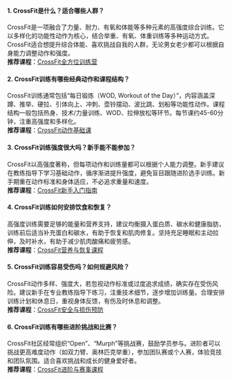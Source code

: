 #### 1. CrossFit是什么？适合哪些人群？

CrossFit是一项融合了力量、耐力、有氧和体能等多种元素的高强度综合训练。它以多样化的功能性动作为核心，结合举重、有氧、体重训练等多种运动方式。CrossFit适合想提升综合体能、喜欢挑战自我的人群，无论男女老少都可以根据自身能力调整动作和强度。  
**推荐课程**：[CrossFit全方位训练营](https://www.calorietech.com/training)

#### 2. CrossFit训练有哪些经典动作和课程结构？

CrossFit训练通常包括“每日锻炼（WOD, Workout of the Day）”，内容涵盖深蹲、推举、硬拉、引体向上、冲刺、壶铃摆动、波比跳、划船等功能性动作。课程结构一般包括热身、技术/力量训练、WOD、拉伸放松等环节。每节课约45-60分钟，注重高强度和多样化。  
**推荐课程**：[CrossFit动作基础课](https://www.calorietech.com/training)

#### 3. CrossFit训练强度很大吗？新手能不能参加？

CrossFit以高强度著称，但每项动作和训练量都可以根据个人能力调整。新手建议在教练指导下学习基础动作，循序渐进提升强度，避免盲目跟随进阶选手训练。新手期重在动作标准和身体适应，不必追求重量和速度。  
**推荐课程**：[CrossFit新手入门指南](https://www.calorietech.com/training)

#### 4. CrossFit训练如何安排饮食和恢复？

高强度训练需要足够的能量和营养支持，建议均衡摄入蛋白质、碳水和健康脂肪，训练前后适当补充蛋白和碳水，有助于恢复和肌肉修复。坚持充足睡眠和主动拉伸，及时补水，有助于减少肌肉酸痛和疲劳感。  
**推荐课程**：[CrossFit营养与恢复课程](https://www.calorietech.com/training)

#### 5. CrossFit训练容易受伤吗？如何规避风险？

CrossFit动作多样、强度大，若忽视动作标准或过度追求成绩，确实存在受伤风险。建议新手在专业教练指导下练习，注重技术细节，逐步增加训练量。合理安排训练计划和休息日，重视身体反馈，有伤及时休息和调整。  
**推荐课程**：[CrossFit安全与损伤预防](https://www.calorietech.com/training)

#### 6. CrossFit训练有哪些进阶挑战和比赛？

CrossFit社区经常组织“Open”、“Murph”等挑战赛，鼓励学员参与。进阶者可以挑战更高难度动作（如双力臂、奥林匹克举重），参加团队赛或个人赛，体验竞技和团队氛围。适合喜欢挑战和成长的健身爱好者。  
**推荐课程**：[CrossFit进阶与赛事课程](https://www.calorietech.com/training)